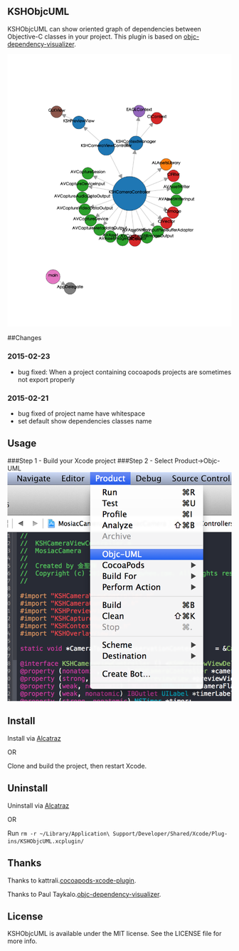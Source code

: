 ## KSHObjcUML
KSHObjcUML can show oriented graph of dependencies between Objective-C classes in your project.
This plugin is based on [objc-dependency-visualizer](https://github.com/PaulTaykalo/objc-dependency-visualizer).

![Example](KSHObjcUML.png)

##Changes
### 2015-02-23
 - bug fixed: When a project containing cocoapods projects are sometimes not export properly

### 2015-02-21
 - bug fixed of project name have whitespace
 - set default show dependencies classes name 

## Usage
###Step 1 - Build your Xcode project
###Step 2 - Select Product->Objc-UML
![Screenshot](ScreenShot.png)

## Install
Install via [Alcatraz](http://alcatraz.io/)

OR

Clone and build the project, then restart Xcode.

## Uninstall
Uninstall via [Alcatraz](http://alcatraz.io/)

OR

Run `rm -r ~/Library/Application\ Support/Developer/Shared/Xcode/Plug-ins/KSHObjcUML.xcplugin/`

## Thanks
Thanks to kattrali.[cocoapods-xcode-plugin](https://github.com/kattrali/cocoapods-xcode-plugin).

Thanks to Paul Taykalo.[objc-dependency-visualizer](https://github.com/PaulTaykalo/objc-dependency-visualizer).

## License
KSHObjcUML is available under the MIT license. See the LICENSE file for more info.
